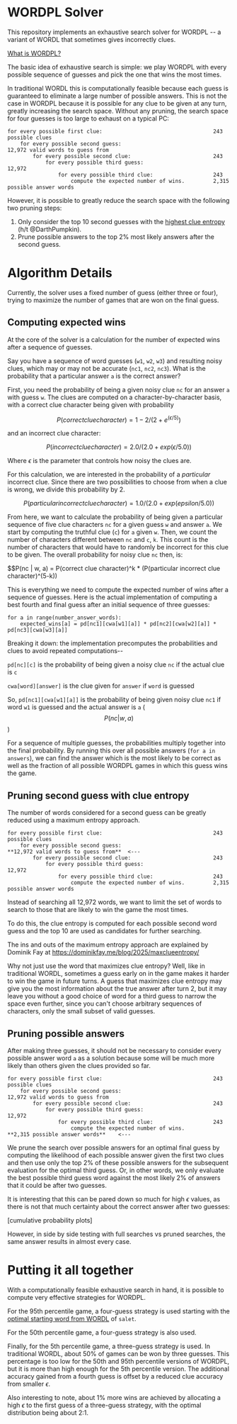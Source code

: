 
WORDPL Solver
=============

This repository implements an exhaustive search solver for WORDPL -- a variant of WORDL that sometimes gives incorrectly clues.

[What is WORDPL?](https://github.com/TedTed/wordpl?tab=readme-ov-file)

The basic idea of exhaustive search is simple: we play WORDPL with every possible sequence of guesses and pick the one that wins the most times.

In traditional WORDL this is computationally feasible because each guess is guaranteed to eliminate a large number of possible answers. This is not the case in WORDPL because it is possible for any clue to be given at any turn, greatly increasing the search space. Without any pruning, the search space for four guesses is too large to exhaust on a typical PC:

```
for every possible first clue:                                   243 possible clues
    for every possible second guess:                             12,972 valid words to guess from
        for every possible second clue:                          243
            for every possible third guess:                      12,972
                for every possible third clue:                   243
                    compute the expected number of wins.         2,315 possible answer words
```

However, it is possible to greatly reduce the search space with the following two pruning steps:

1. Only consider the top 10 second guesses with the [highest clue entropy](https://dominikfay.me/blog/2025/maxclueentropy/) (h/t @DarthPumpkin).
2. Prune possible answers to the top 2% most likely answers after the second guess.

Algorithm Details
=================

Currently, the solver uses a fixed number of guess (either three or four), trying to maximize the number of games that are won on the final guess.

Computing expected wins
-----------------------

At the core of the solver is a calculation for the number of expected wins after a sequence of guesses.

Say you have a sequence of word guesses (`w1`, `w2`, `w3`) and resulting noisy clues, which may or may not be accurate (`nc1`, `nc2`, `nc3`). What is the probability that a particular answer `a` is the correct answer?

First, you need the probability of being a given noisy clue `nc` for an answer `a` with guess `w`. The clues are computed on a character-by-character basis, with a correct clue character being given with probability

$$P(correct clue character) = 1 - 2/(2+e^(\epsilon/5))$$

and an incorrect clue character:

$$P(incorrect clue character) = 2.0 / (2.0 + exp(\epsilon / 5.0))$$

Where $\epsilon$ is the parameter that controls how noisy the clues are.

For this calculation, we are interested in the probability of a _particular_ incorrect clue. Since there are two possibilities to choose from when a clue is wrong, we divide this probability by 2.

$$P(particular incorrect clue character) = 1.0 / (2.0 + exp(epsilon / 5.0))$$

From here, we want to calculate the probability of being given a particular sequence of five clue characters `nc` for a given guess `w` and answer `a`. We start by computing the truthful clue (`c`) for `a` given `w`. Then, we count the number of characters different between `nc` and `c`, `k`. This count is the number of characters that would have to randomly be incorrect for this clue to be given. The overall probability for noisy clue `nc` then, is:

$$P(nc | w, a) = P(correct clue character)^k * (P(particular incorrect clue character)^(5-k))

This is everything we need to compute the expected number of wins after a sequence of guesses. Here is the actual implementation of computing a best fourth and final guess after an initial sequence of three guesses:

```
for a in range(number_answer_words):
    expected_wins[a] = pd[nc1][cwa[w1][a]] * pd[nc2][cwa[w2][a]] * pd[nc3][cwa[w3][a]]
```

Breaking it down: the implementation precomputes the probabilities and clues to avoid repeated computations--

`pd[nc][c]` is the probability of being given a noisy clue `nc` if the actual clue is `c`

`cwa[word][answer]` is the clue given for `answer` if `word` is guessed

So, `pd[nc1][cwa[w1][a]]` is the probability of being given noisy clue `nc1` if word `w1` is guessed and the actual answer is `a` ($$P(nc | w , a)$$)

For a sequence of multiple guesses, the probabilities multiply together into the final probability. By running this over all possible answers (`for a in answers`), we can find the answer which is the most likely to be correct as well as the fraction of all possible WORDPL games in which this guess wins the game.


Pruning second guess with clue entropy
--------------------------------------

The number of words considered for a second guess can be greatly reduced using a maximum entropy approach.

```
for every possible first clue:                                   243 possible clues
    for every possible second guess:                             **12,972 valid words to guess from**  <---
        for every possible second clue:                          243
            for every possible third guess:                      12,972
                for every possible third clue:                   243
                    compute the expected number of wins.         2,315 possible answer words
```

Instead of searching all 12,972 words, we want to limit the set of words to search to those that are likely to win the game the most times.

To do this, the clue entropy is computed for each possible second word guess and the top 10 are used as candidates for further searching. 

The ins and outs of the maximum entropy approach are explained by Dominik Fay at https://dominikfay.me/blog/2025/maxclueentropy/

Why not just use the word that maximizes clue entropy? Well, like in traditional WORDL, sometimes a guess early on in the game makes it harder to win the game in future turns. A guess that maximizes clue entropy may give you the most information about the true answer after turn 2, but it may leave you without a good choice of word for a third guess to narrow the space even further, since you can't choose arbitrary sequences of characters, only the small subset of valid guesses.


Pruning possible answers
------------------------

After making three guesses, it should not be necessary to consider every possible answer word `a` as a solution because some will be much more likely than others given the clues provided so far.

```
for every possible first clue:                                   243 possible clues
    for every possible second guess:                             12,972 valid words to guess from  
        for every possible second clue:                          243
            for every possible third guess:                      12,972
                for every possible third clue:                   243
                    compute the expected number of wins.         **2,315 possible answer words**    <---
```

We prune the search over possible answers for an optimal final guess by computing the likelihood of each possible answer given the first two clues and then use only the top 2% of these possible answers for the subsequent evaluation for the optimal third guess. Or, in other words, we only evaluate the best possible third guess word against the most likely 2% of answers that it could be after two guesses.

It is interesting that this can be pared down so much for high $\epsilon$ values, as there is not that much certainty about the correct answer after two guesses:

[cumulative probability plots]

However, in side by side testing with full searches vs pruned searches, the same answer results in almost every case. 


Putting it all together
=======================

With a computationally feasible exhaustive search in hand, it is possible to compute very effective strategies for WORDPL.

For the 95th percentile game, a four-guess strategy is used starting with the [optimal starting word from WORDL](https://sonorouschocolate.com/notes/index.php?title=The_best_strategies_for_Wordle) of `salet`.

For the 50th percentile game, a four-guess strategy is also used.

Finally, for the 5th percentile game, a three-guess strategy is used. In traditional WORDL, about 50% of games can be won by three guesses. This percentage is too low for the 50th and 95th percentile versions of WORDPL, but it is more than high enough for the 5th percentile version. The additional accuracy gained from a fourth guess is offset by a reduced clue accuracy from smaller $\epsilon$.

Also interesting to note, about 1% more wins are achieved by allocating a high $\epsilon$ to the first guess of a three-guess strategy, with the optimal distribution being about 2:1.

